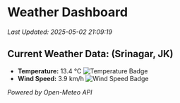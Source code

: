 
# Weather Dashboard

_Last Updated: 2025-05-02 21:09:19_

## Current Weather Data: (Srinagar, JK)
- **Temperature:** 13.4 °C ![Temperature Badge](https://img.shields.io/badge/Temperature-Low%20Temp-blue)
- **Wind Speed:** 3.9 km/h ![Wind Speed Badge](https://img.shields.io/badge/Wind%20Speed-Light%20Wind-blue)

*Powered by Open-Meteo API*
